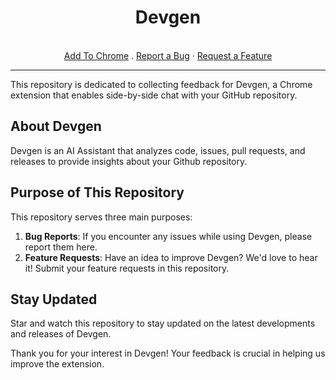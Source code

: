 
<div align="center">
  <h1>Devgen</h1>
  <br />
  <a href="https://github.com/getdevgen/devgen/issues/new?assignees=imotai&labels=bug&projects=&template=bug_report.md&title=bug%3A">Add To Chrome</a>
  .
  <a href="https://github.com/getdevgen/devgen/issues/new?assignees=imotai&labels=bug&projects=&template=bug_report.md&title=bug%3A">Report a Bug</a>
  ·
  <a href="https://github.com/getdevgen/devgen/issues/new?assignees=imotai&labels=enhancement&projects=&template=feature_request.md&title=feat%3A+">Request a Feature</a>
</div>

---


This repository is dedicated to collecting feedback for Devgen, a Chrome extension that enables side-by-side chat with your GitHub repository.

## About Devgen

Devgen is an AI Assistant that analyzes code, issues, pull requests, and releases to provide insights about your Github repository.


## Purpose of This Repository

This repository serves three main purposes:

1. **Bug Reports**: If you encounter any issues while using Devgen, please report them here.
2. **Feature Requests**: Have an idea to improve Devgen? We'd love to hear it! Submit your feature requests in this repository.

## Stay Updated

Star and watch this repository to stay updated on the latest developments and releases of Devgen.

Thank you for your interest in Devgen! Your feedback is crucial in helping us improve the extension.
